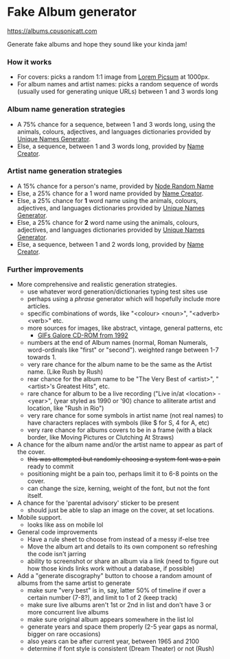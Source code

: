 # Fake Album generator

https://albums.cpusonicatt.com

Generate fake albums and hope they sound like your kinda jam!

### How it works

- For covers: picks a random 1:1 image from [Lorem Picsum](https://picsum.photos/) at 1000px.
- For album names and artist names: picks a random sequence of words (usually used for generating unique URLs) between 1 and 3 words long

### Album name generation strategies

- A 75% chance for a sequence, between 1 and 3 words long, using the animals, colours, adjectives, and languages dictionaries provided by [Unique Names Generator](https://github.com/andreasonny83/unique-names-generator).
- Else, a sequence, between 1 and 3 words long, provided by [Name Creator](https://github.com/Robbie-Cook/name-creator).

### Artist name generation strategies

- A 15% chance for a person's name, provided by [Node Random Name](https://github.com/cscott/node-random-name)
- Else, a 25% chance for a 1 word name provided by [Name Creator](https://github.com/Robbie-Cook/name-creator).
- Else, a 25% chance for **1** word name using the animals, colours, adjectives, and languages dictionaries provided by [Unique Names Generator](https://github.com/andreasonny83/unique-names-generator).
- Else, a 25% chance for **2** word name using the animals, colours, adjectives, and languages dictionaries provided by [Unique Names Generator](https://github.com/andreasonny83/unique-names-generator).
- Else, a sequence, between 1 and 2 words long, provided by [Name Creator](https://github.com/Robbie-Cook/name-creator).

### Further improvements

- More comprehensive and realistic generation strategies.
  - use whatever word generation/dictionaries typing test sites use
  - perhaps using a _phrase_ generator which will hopefully include more articles.
  - specific combinations of words, like "\<colour\> \<noun\>", "\<adverb\> \<verb\>" etc.
  - more sources for images, like abstract, vintage, general patterns, etc
    - [GIFs Galore CD-ROM from 1992](https://archive.org/details/GifsGalore_Aug92)
  - numbers at the end of Album names (normal, Roman Numerals, word-ordinals like "first" or "second"). weighted range between 1-7 towards 1.
  - very rare chance for the album name to be the same as the Artist name. (Like Rush by Rush)
  - rear chance for the album name to be "The Very Best of \<artist\>", "\<artist\>'s Greatest Hits", etc.
  - rare chance for album to be a live recording ("Live in/at \<location\> - \<year\>", (year styled as 1990 or '90) chance to alliterate artist and location, like "Rush in Rio")
  - very rare chance for some symbols in artist name (not real names) to have characters replaces with symbols (like $ for S, 4 for A, etc)
  - very rare chance for albums covers to be in a frame (with a black border, like Moving Pictures or Clutching At Straws)
- A chance for the album name and/or the artist name to appear as part of the cover.
  - ~~this was attempted but randomly choosing a system font was a pain~~ ready to commit
  - positioning might be a pain too, perhaps limit it to 6-8 points on the cover.
  - can change the size, kerning, weight of the font, but not the font itself.
- A chance for the 'parental advisory' sticker to be present
  - should just be able to slap an image on the cover, at set locations.
- Mobile support.
  - looks like ass on mobile lol
- General code improvements
  - Have a rule sheet to choose from instead of a messy if-else tree
  - Move the album art and details to its own component so refreshing the code isn't jarring
  - ability to screenshot or share an album via a link (need to figure out how those kinds links work without a database, if possible)
- Add a "generate discography" button to choose a random amount of albums from the same artist to generate
  - make sure "very best" is in, say, latter 50% of timeline if over a certain number (7-8?), and limit to 1 of 2 (keep track)
  - make sure live albums aren't 1st or 2nd in list and don't have 3 or more concurrent live albums
  - make sure original album appears somewhere in the list lol
  - generate years and space them properly (2-5 year gaps as normal, bigger on rare occasions)
  - also years can be after current year, between 1965 and 2100
  - determine if font style is consistent (Dream Theater) or not (Rush)

